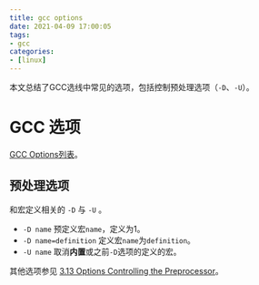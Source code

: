 ```yaml
---
title: gcc options
date: 2021-04-09 17:00:05
tags:
- gcc
categories:
- [linux]
---
```


本文总结了GCC选线中常见的选项，包括控制预处理选项（`-D`、`-U`）。  

<!-- more -->

# GCC 选项

[GCC Options列表](https://gcc.gnu.org/onlinedocs/gcc/Option-Index.html)。  

## 预处理选项

和宏定义相关的 `-D` 与 `-U` 。  

+ `-D name`
预定义宏`name`，定义为1。  
+ `-D name=definition`
定义宏`name`为`definition`。
+ `-U name`
取消**内置**或之前`-D`选项的定义的宏。  

其他选项参见 [3.13 Options Controlling the Preprocessor](https://gcc.gnu.org/onlinedocs/gcc/Preprocessor-Options.html)。  